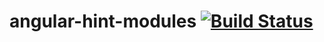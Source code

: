 angular-hint-modules [![Build Status](https://travis-ci.org/angular/angular-hint-modules.svg?branch=master)](https://travis-ci.org/angular/angular-hint-modules)
===================